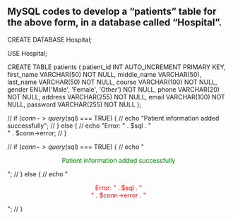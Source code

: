 ## MySQL codes to develop a “patients” table for the above form, in a database called “Hospital”. 


CREATE DATABASE Hospital;

USE Hospital;

CREATE TABLE patients (
    patient_id INT AUTO_INCREMENT PRIMARY KEY,
    first_name VARCHAR(50) NOT NULL,
    middle_name VARCHAR(50),
    last_name VARCHAR(50) NOT NULL,
    course VARCHAR(100) NOT NULL,
    gender ENUM('Male', 'Female', 'Other') NOT NULL,
    phone VARCHAR(20) NOT NULL,
    address VARCHAR(255) NOT NULL,
    email VARCHAR(100) NOT NULL,
    password VARCHAR(255) NOT NULL
);



// if ($conn->query($sql) === TRUE) {
//     echo "Patient information added successfully";
// } else {
//     echo "Error: " . $sql . "<br>" . $conn->error;
// }

// if ($conn->query($sql) === TRUE) {
//     echo "<div style='text-align: center;'><p style='color: green;'>Patient information added successfully</p></div>";
// } else {
//     echo "<div style='text-align: center;'><p style='color: red;'>Error: " . $sql . "<br>" . $conn->error . "</p></div>";
// }